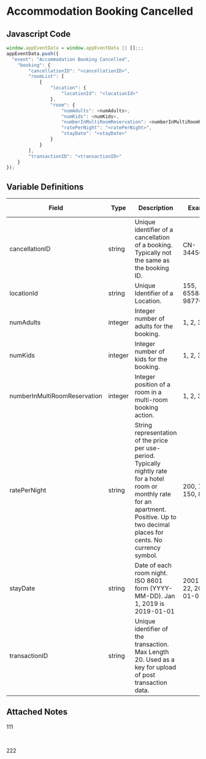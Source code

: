 # Accommodation Booking Cancelled

### 

## Javascript Code
```js
window.appEventData = window.appEventData || [];;;
appEventData.push({
  "event": "Accommodation Booking Cancelled",
    "booking": {
        "cancellationID": "<cancellationID>",
        "roomList": [
            {
                "location": {
                    "locationId": "<locationId>"
                },
                "room": {
                    "numAdults": <numAdults>,
                    "numKids": <numKids>,
                    "numberInMultiRoomReservation": <numberInMultiRoomReservation>,
                    "ratePerNight": "<ratePerNight>",
                    "stayDate": "<stayDate>"
                }
            }
        ],
        "transactionID": "<transactionID>"
    }
});
```

## Variable Definitions

|Field|Type|Description|Example|Pattern|Min Length|Max Length|Minimum|Maximum|Multiple Of|
| --- | --- | --- | --- | --- | --- | --- | --- | --- | --- |
|cancellationID|string|Unique identifier of a cancellation of a booking.  Typically not the same as the booking ID.|CN-34456789|||||||
|locationId|string|Unique Identifier of a Location. |155, 65588, 987764448|||||||
|numAdults|integer|Integer number of adults for the booking.|1, 2, 3, 4, 5||||1|||
|numKids|integer|Integer number of kids for the booking.|1, 2, 3, 4, 5||||0|||
|numberInMultiRoomReservation|integer|Integer position of a room in a multi-room booking action.|1, 2, 3||||1|||
|ratePerNight|string|String representation of the price per use-period. Typically nightly rate for a hotel room or monthly rate for an apartment. Positive. Up to two decimal places for cents. No currency symbol.|200, 75.29, 150, 89.2|^[0-9]*(\.[0-9]{1,2})?$||||||
|stayDate|string|Date of each room night. ISO 8601 form \(YYYY-MM-DD\). Jan 1, 2019 is 2019-01-01|2001-12-22, 2011-01-01|^([0-9]{4})-(1[0-2]|0[1-9])-(3[01]|0[1-9]|[12][0-9])$||||||
|transactionID|string|Unique identifier of the transaction. Max Length 20. Used as a key for upload of post transaction data. ||^[a-zA-Z0-9]{6,20}$|6|20||||

## Attached Notes

<p>111</p>
<p>&nbsp;</p>
<p>222</p>
